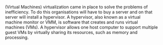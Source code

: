 (Virtual Machines)
virtualization came in place to solve the problems of inefficiency. To do this 
organisations will have to buy a server and on that server will install a hypervisor. A hypervisor, also known as a virtual machine monitor or VMM, is software that creates and runs virtual machines (VMs). A hypervisor allows one host computer to support multiple guest VMs by virtually sharing its resources, such as memory and processing.